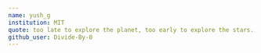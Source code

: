 ```yaml
---
name: yush_g
institution: MIT
quote: too late to explore the planet, too early to explore the stars...
github_user: Divide-By-0
---
```


